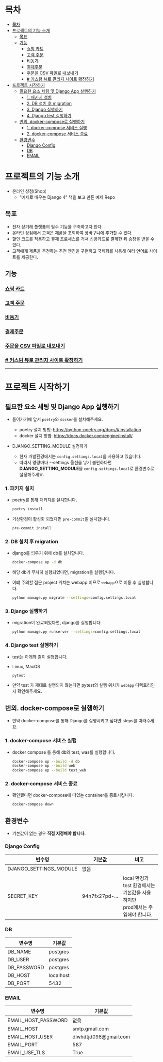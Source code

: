 # 목차

<!-- TOC -->
* [목차](#목차)
* [프로젝트의 기능 소개](#프로젝트의-기능-소개)
  * [목표](#목표)
  * [기능](#기능-)
    * [쇼핑 카트](#쇼핑-카트)
    * [고객 주문](#고객-주문)
    * [비동기](#비동기)
    * [결제주문](#결제주문)
    * [주문을 CSV 파일로 내보내기](#주문을-csv-파일로-내보내기)
    * [# 커스텀 뷰로 관리자 사이트 확장하기](#-커스텀-뷰로-관리자-사이트-확장하기)
* [프로젝트 시작하기](#프로젝트-시작하기)
  * [필요한 요소 세팅 및 Django App 실행하기](#필요한-요소-세팅-및-django-app-실행하기)
    * [1. 패키지 설치](#1-패키지-설치)
    * [2. DB 설치 후 migration](#2-db-설치-후-migration)
    * [3. Django 실행하기](#3-django-실행하기)
    * [4. Django test 실행하기](#4-django-test-실행하기)
  * [번외. docker-compose로 실행하기](#번외-docker-compose로-실행하기)
    * [1. docker-compose 서비스 실행](#1-docker-compose-서비스-실행)
    * [2. docker-compose 서비스 종료](#2-docker-compose-서비스-종료)
  * [환경변수](#환경변수)
    * [Django Config](#django-config)
    * [DB](#db)
    * [EMAIL](#email)
<!-- TOC -->

# 프로젝트의 기능 소개

- 온라인 상점(Shop)
  - "예제로 배우는 Django 4" 책을 보고 만든 예제 Repo

## 목표
- 전자 상거래 플랫폼의 필수 기능을 구축하고자 한다.
- 온라인 상점에서 고객은 제품을 조회하여 장바구니에 추가할 수 있다.
- 할인 코드를 적용하고 결제 프로세스를 거쳐 신용카드로 결제한 뒤 송장을 받을 수 있다.
- 고객에게 제품을 추천하는 추천 엔진을 구현하고 국제화를 사용해 여러 언어로 사이트를 제공한다.

## 기능 

### [쇼핑 카트](docs/shopping_cart.md)
### [고객 주문](docs/order.md)
### [비동기](docs/async.md)
### [결제주문](docs/payment.md)
### [주문을 CSV 파일로 내보내기](docs/csv.md)
### [# 커스텀 뷰로 관리자 사이트 확장하기](docs/custom_view.md)
----
# 프로젝트 시작하기

## 필요한 요소 세팅 및 Django App 실행하기

- 들어가기에 앞서 `poetry`와 `docker`를 설치해주세요.
    - poetry 설치 방법: https://python-poetry.org/docs/#installation
    - docker 설치 방법: https://docs.docker.com/engine/install/

- DJANGO_SETTING_MODULE 설정하기
    - 현재 개발환경에서는 `config.settings.local`을 사용하고 있습니다.
    - 따라서 명령마다 --settings 옵션을 넣기 불편하다면 **DJANGO_SETTING_MODULE**을 `config.settings.local`로 환경변수로 설정해주세요.

### 1. 패키지 설치

- poetry를 통해 패키지를 설치합니다.

  ```bash
  poetry install
  ```

- 가상환경이 활성화 되었다면 `pre-commit`을 설치합니다.

  ```bash
  pre-commit install
  ```

### 2. DB 설치 후 migration

- django를 띄우기 위해 db를 설치합니다.
  ```bash
  docker-compose up -d db
  ```

- 해당 db가 무사히 실행되었다면, migration을 실행합니다.
- 이떄 주의할 점은 project 위치는 webapp 이므로 `webapp`으로 이동 후 실행합니다.
  ```bash 
  python manage.py migrate --settings=config.settings.local
  ```

### 3. Django 실행하기

- migration이 완료되었다면, django를 실행합니다.

  ```bash
  python manage.py runserver --settings=config.settings.local
  ```

### 4. Django test 실행하기

- test는 아래와 같이 실행합니다.

- Linux, MacOS
  ```bash
  pytest
  ```

- 만약 test 가 제대로 실행되지 않는다면 pytest의 실행 위치가 `webapp` 디렉토리인지 확인해주세요.

## 번외. docker-compose로 실행하기

- 만약 docker-compose를 통해 Django를 실행시키고 싶다면 steps를 따라주세요.

### 1. docker-compose 서비스 실행

- docker compose 를 통해 db와 test, was를 실행합니다.

  ```bash
  docker-compose up --build -d db
  docker-compose up --build web 
  docker-compose up --build test_web 
  ```

### 2. docker-compose 서비스 종료

- 확인했다면 docker-compose에 떠있는 container를 종료시킵니다.

  ```bash
  docker-compose down
  ```

## 환경변수

- 기본값이 없는 경우 **직접 지정해야 합니다.**

### Django Config

| 변수명                    | 기본값            | 비고                                                      |
|------------------------|----------------|---------------------------------------------------------| 
| DJANGO_SETTINGS_MODULE | 없음             |                                                         |
| SECRET_KEY             | 94n7fx27pd-... | local 환경과 test 환경에서는 기본값을 사용하지만 <br/> prod에서는 주입해야 합니다. |

### DB

| 변수명         | 기본값       |
|-------------|-----------|
| DB_NAME     | postgres  |
| DB_USER     | postgres  |
| DB_PASSWORD | postgres  |
| DB_HOST     | localhost |
| DB_PORT     | 5432      |

### EMAIL

| 변수명                 | 기본값                   |
|---------------------|-----------------------|
| EMAIL_HOST_PASSWORD | 없음                    |
| EMAIL_HOST          | smtp.gmail.com        |
| EMAIL_HOST_USER     | dlwhdtjd098@gmail.com |
| EMAIL_PORT          | 587                   |
| EMAIL_USE_TLS       | True                  |
